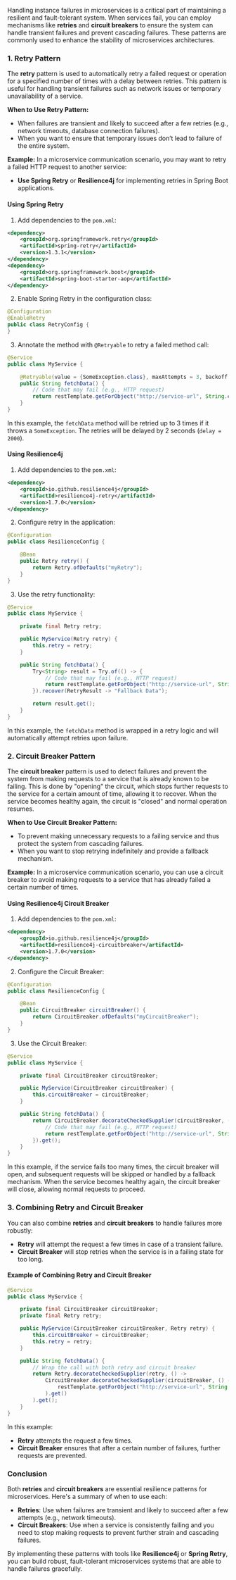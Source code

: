 Handling instance failures in microservices is a critical part of maintaining a resilient and fault-tolerant system. When services fail, you can employ mechanisms like **retries** and **circuit breakers** to ensure the system can handle transient failures and prevent cascading failures. These patterns are commonly used to enhance the stability of microservices architectures.

### 1. **Retry Pattern**

The **retry** pattern is used to automatically retry a failed request or operation for a specified number of times with a delay between retries. This pattern is useful for handling transient failures such as network issues or temporary unavailability of a service.

**When to Use Retry Pattern:**
- When failures are transient and likely to succeed after a few retries (e.g., network timeouts, database connection failures).
- When you want to ensure that temporary issues don’t lead to failure of the entire system.

**Example:**
In a microservice communication scenario, you may want to retry a failed HTTP request to another service:

- **Use Spring Retry** or **Resilience4j** for implementing retries in Spring Boot applications.

#### Using Spring Retry

1. Add dependencies to the `pom.xml`:

```xml
<dependency>
    <groupId>org.springframework.retry</groupId>
    <artifactId>spring-retry</artifactId>
    <version>1.3.1</version>
</dependency>
<dependency>
    <groupId>org.springframework.boot</groupId>
    <artifactId>spring-boot-starter-aop</artifactId>
</dependency>
```

2. Enable Spring Retry in the configuration class:

```java
@Configuration
@EnableRetry
public class RetryConfig {
}
```

3. Annotate the method with `@Retryable` to retry a failed method call:

```java
@Service
public class MyService {

    @Retryable(value = {SomeException.class}, maxAttempts = 3, backoff = @Backoff(delay = 2000))
    public String fetchData() {
        // Code that may fail (e.g., HTTP request)
        return restTemplate.getForObject("http://service-url", String.class);
    }
}
```

In this example, the `fetchData` method will be retried up to 3 times if it throws a `SomeException`. The retries will be delayed by 2 seconds (`delay = 2000`).

#### Using Resilience4j

1. Add dependencies to the `pom.xml`:

```xml
<dependency>
    <groupId>io.github.resilience4j</groupId>
    <artifactId>resilience4j-retry</artifactId>
    <version>1.7.0</version>
</dependency>
```

2. Configure retry in the application:

```java
@Configuration
public class ResilienceConfig {

    @Bean
    public Retry retry() {
        return Retry.ofDefaults("myRetry");
    }
}
```

3. Use the retry functionality:

```java
@Service
public class MyService {

    private final Retry retry;

    public MyService(Retry retry) {
        this.retry = retry;
    }

    public String fetchData() {
        Try<String> result = Try.of(() -> {
            // Code that may fail (e.g., HTTP request)
            return restTemplate.getForObject("http://service-url", String.class);
        }).recover(RetryResult -> "Fallback Data");

        return result.get();
    }
}
```

In this example, the `fetchData` method is wrapped in a retry logic and will automatically attempt retries upon failure.

### 2. **Circuit Breaker Pattern**

The **circuit breaker** pattern is used to detect failures and prevent the system from making requests to a service that is already known to be failing. This is done by "opening" the circuit, which stops further requests to the service for a certain amount of time, allowing it to recover. When the service becomes healthy again, the circuit is "closed" and normal operation resumes.

**When to Use Circuit Breaker Pattern:**
- To prevent making unnecessary requests to a failing service and thus protect the system from cascading failures.
- When you want to stop retrying indefinitely and provide a fallback mechanism.

**Example:**
In a microservice communication scenario, you can use a circuit breaker to avoid making requests to a service that has already failed a certain number of times.

#### Using Resilience4j Circuit Breaker

1. Add dependencies to the `pom.xml`:

```xml
<dependency>
    <groupId>io.github.resilience4j</groupId>
    <artifactId>resilience4j-circuitbreaker</artifactId>
    <version>1.7.0</version>
</dependency>
```

2. Configure the Circuit Breaker:

```java
@Configuration
public class ResilienceConfig {

    @Bean
    public CircuitBreaker circuitBreaker() {
        return CircuitBreaker.ofDefaults("myCircuitBreaker");
    }
}
```

3. Use the Circuit Breaker:

```java
@Service
public class MyService {

    private final CircuitBreaker circuitBreaker;

    public MyService(CircuitBreaker circuitBreaker) {
        this.circuitBreaker = circuitBreaker;
    }

    public String fetchData() {
        return CircuitBreaker.decorateCheckedSupplier(circuitBreaker, () -> {
            // Code that may fail (e.g., HTTP request)
            return restTemplate.getForObject("http://service-url", String.class);
        }).get();
    }
}
```

In this example, if the service fails too many times, the circuit breaker will open, and subsequent requests will be skipped or handled by a fallback mechanism. When the service becomes healthy again, the circuit breaker will close, allowing normal requests to proceed.

### 3. **Combining Retry and Circuit Breaker**

You can also combine **retries** and **circuit breakers** to handle failures more robustly:

- **Retry** will attempt the request a few times in case of a transient failure.
- **Circuit Breaker** will stop retries when the service is in a failing state for too long.

#### Example of Combining Retry and Circuit Breaker

```java
@Service
public class MyService {

    private final CircuitBreaker circuitBreaker;
    private final Retry retry;

    public MyService(CircuitBreaker circuitBreaker, Retry retry) {
        this.circuitBreaker = circuitBreaker;
        this.retry = retry;
    }

    public String fetchData() {
        // Wrap the call with both retry and circuit breaker
        return Retry.decorateCheckedSupplier(retry, () -> 
            CircuitBreaker.decorateCheckedSupplier(circuitBreaker, () -> 
                restTemplate.getForObject("http://service-url", String.class)
            ).get()
        ).get();
    }
}
```

In this example:
- **Retry** attempts the request a few times.
- **Circuit Breaker** ensures that after a certain number of failures, further requests are prevented.

### Conclusion

Both **retries** and **circuit breakers** are essential resilience patterns for microservices. Here's a summary of when to use each:

- **Retries**: Use when failures are transient and likely to succeed after a few attempts (e.g., network timeouts).
- **Circuit Breakers**: Use when a service is consistently failing and you need to stop making requests to prevent further strain and cascading failures.

By implementing these patterns with tools like **Resilience4j** or **Spring Retry**, you can build robust, fault-tolerant microservices systems that are able to handle failures gracefully.